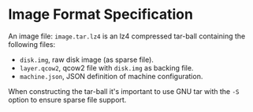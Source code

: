 Image Format Specification
==========================

An image file: `image.tar.lz4` is an lz4 compressed tar-ball containing the
following files:

  * `disk.img`, raw disk image (as sparse file).
  * `layer.qcow2`, qcow2 file with `disk.img` as backing file.
  * `machine.json`, JSON definition of machine configuration.

When constructing the tar-ball it's important to use GNU tar with the `-S`
option to ensure sparse file support.
